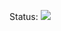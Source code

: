 Status: [![](https://api.travis-ci.org/asciidoctor/kramdown-asciidoc.svg)](https://travis-ci.org/asciidoctor/kramdown-asciidoc)
